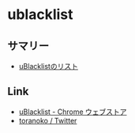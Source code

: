 # ublacklist
## サマリー
- [uBlacklistのリスト](https://raw.githubusercontent.com/s-namiki/ublacklist/main/list.txt)

## Link
- [uBlacklist \- Chrome ウェブストア](https://chrome.google.com/webstore/detail/ublacklist/pncfbmialoiaghdehhbnbhkkgmjanfhe?hl=ja)
- [toranoko / Twitter](https://twitter.com/toranoko0518_pg/status/1371391426785812482)
